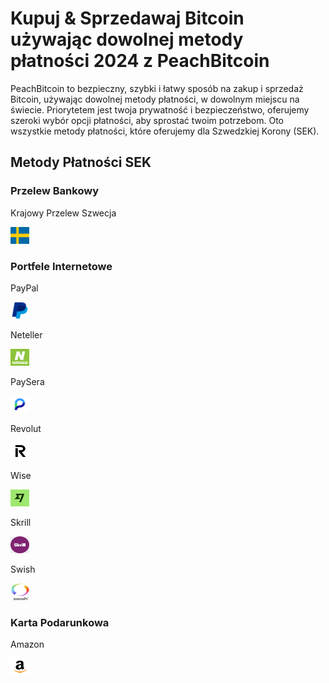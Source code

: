 <body class="payment-methods-page">

# Kupuj & Sprzedawaj Bitcoin używając dowolnej metody płatności 2024 z PeachBitcoin

PeachBitcoin to bezpieczny, szybki i łatwy sposób na zakup i sprzedaż Bitcoin, używając dowolnej metody płatności, w dowolnym miejscu na świecie. Priorytetem jest twoja prywatność i bezpieczeństwo, oferujemy szeroki wybór opcji płatności, aby sprostać twoim potrzebom. Oto wszystkie metody płatności, które oferujemy dla Szwedzkiej Korony (SEK).

## Metody Płatności SEK

### Przelew Bankowy

<div class="payment-grid">
    <div class="payment-grid-item">
        <p>Krajowy Przelew Szwecja</p> 
        <img src="/img/faq/logoimg/swedenflag.png" width="30px" height="27px" alt="Kup bitcoin z Krajowego Przelewu Szwecja, Sprzedaj bitcoin z Krajowego Przelewu Szwecja">
    </div>
</div>

### Portfele Internetowe

<div class="payment-grid">
    <div class="payment-grid-item">
        <p>PayPal</p>
        <img src="/img/faq/logoimg/paypal.png" width="30px" height="27px" alt="Kup bitcoin z PayPal, Sprzedaj bitcoin z PayPal">
    </div>
    <div class="payment-grid-item">
        <p>Neteller</p> 
        <img src="/img/faq/logoimg/neteller.png" width="30px" height="27px" alt="Kup bitcoin z Neteller, Sprzedaj bitcoin z Neteller">
    </div>
    <div class="payment-grid-item">
        <p>PaySera</p> 
        <img src="/img/faq/logoimg/paysera.png" width="30px" height="27px" alt="Kup bitcoin z PaySera, Sprzedaj bitcoin z PaySera">
    </div>
    <div class="payment-grid-item">
        <p>Revolut</p> 
        <img src="/img/faq/logoimg/revolut.png" width="30px" height="27px" alt="Kup bitcoin z Revolut, Sprzedaj bitcoin z Revolut">
    </div>
    <div class="payment-grid-item">
        <p>Wise</p>
        <img src="/img/faq/logoimg/wise.png" width="30px" height="27px" alt="Kup bitcoin z Wise, Sprzedaj bitcoin z Wise">
    </div>
    <div class="payment-grid-item">
        <p>Skrill</p> 
        <img src="/img/faq/logoimg/skrill.png" width="30px" height="27px" alt="Kup bitcoin z Skrill, Sprzedaj bitcoin z Skrill">
    </div>
    <div class="payment-grid-item">
        <p>Swish</p>
        <img src="/img/faq/logoimg/swishlogo.png" width="30px" height="27px" alt="Kup bitcoin z Swish, Sprzedaj bitcoin z Swish">
    </div>
</div>

### Karta Podarunkowa

<div class="payment-grid">
    <div class="payment-grid-item">
        <p>Amazon</p> 
        <img src="/img/faq/logoimg/amazon.png" width="30px" height="27px" alt="Kup bitcoin z kartą podarunkową Amazon, Sprzedaj bitcoin z kartą podarunkową Amazon">
    </div>
</div>

</body>
